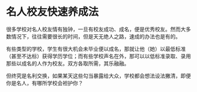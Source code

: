 # 名人校友快速养成法

很多学校对名人校友情有独钟，一旦有校友成功、成名，便是优秀校友。然而大多数情况下，往往需要很长的时间，但是天无绝人之路，速成的办法也是有的。 

有些类型的学校，学生有很大机会未毕业便以成名，那就让他（她）以最低标准（甚至不达标）获得学历学位；而有些学校声名在外，那可以以低标准录取、录用那些以成名的人作为校友。双方各取所需，其乐融融。 

但终究是名利交换，如果某天这些勾当暴露给大众，学校都会想法设法撇清，即便你是名人，有哪所学校会袒护你？